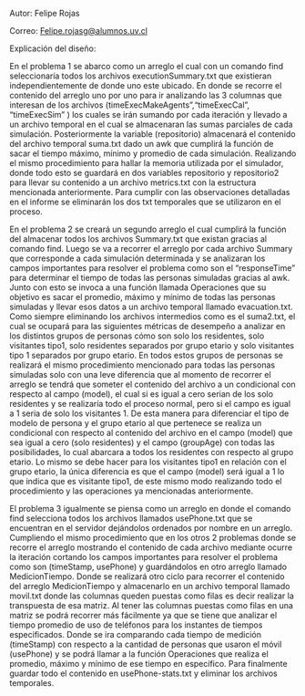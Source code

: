 Autor: Felipe Rojas

Correo: Felipe.rojasg@alumnos.uv.cl

Explicación del diseño:

En el problema 1 se abarco como un arreglo el cual con un comando find seleccionaría todos los archivos
executionSummary.txt que existieran independientemente de donde uno este ubicado. En donde se recorre el
contenido del arreglo uno por uno para ir analizando las 3 columnas que interesan de los archivos
(timeExecMakeAgents”,“timeExecCal”, “timeExecSim” ) los cuales se irán sumando por cada iteración y
llevado a un archivo temporal en el cual se almacenaran las sumas parciales de cada simulación. Posteriormente
la variable (repositorio) almacenará el contenido del archivo temporal suma.txt dado un awk que cumplirá la
función de sacar el tiempo máximo, mínimo y promedio de cada simulación. Realizando el mismo
procedimiento para hallar la memoria utilizada por el simulador, donde todo esto se guardará en dos variables
repositorio y repositorio2 para llevar su contenido a un archivo metrics.txt con la estructura mencionada
anteriormente. Para cumplir con las observaciones detalladas en el informe se eliminarán los dos txt temporales
que se utilizaron en el proceso.


En el problema 2 se creará un segundo arreglo el cual cumplirá la función del almacenar todos los archivos
Summary.txt que existan gracias al comando find. Luego se va a recorrer el arreglo por cada archivo Summary
que corresponde a cada simulación determinada y se analizaran los campos importantes para resolver el
problema como son el “responseTime” para determinar el tiempo de todas las personas simuladas gracias al
awk. Junto con esto se invoca a una función llamada Operaciones que su objetivo es sacar el promedio, máximo
y mínimo de todas las personas simuladas y llevar esos datos a un archivo temporal llamado evacuation.txt.
Como siempre eliminando los archivos intermedios como es el suma2.txt, el cual se ocupará para las siguientes
métricas de desempeño a analizar en los distintos grupos de personas cómo son solo los residentes, solo
visitantes tipo1, solo residentes separados por grupo etario y solo visitantes tipo 1 separados por grupo etario.
En todos estos grupos de personas se realizará el mismo procedimiento mencionado para todas las personas
simuladas solo con una leve diferencia que al momento de recorrer el arreglo se tendrá que someter el contenido
del archivo a un condicional con respecto al campo (model), el cual si es igual a cero serian de los solo residentes
y se realizaría todo el proceso normal, pero si el campo es igual a 1 seria de solo los visitantes 1. De esta manera
para diferenciar el tipo de modelo de persona y el grupo etario al que pertenece se realiza un condicional con
respecto al contenido del archivo en el campo (model) que sea igual a cero (solo residentes) y el campo
(groupAge) con todas las posibilidades, lo cual abarcara a todos los residentes con respecto al grupo etario. Lo
mismo se debe hacer para los visitantes tipo1 en relación con el grupo etario, la única diferencia es que el campo
(model) será igual a 1 lo que indica que es visitante tipo1, de este mismo modo realizando todo el procedimiento
y las operaciones ya mencionadas anteriormente.


El problema 3 igualmente se piensa como un arreglo en donde el comando find selecciona todos los archivos
llamados usePhone.txt que se encuentran en el servidor dejándolos ordenados por nombre en un arreglo.
Cumpliendo el mismo procedimiento que en los otros 2 problemas donde se recorre el arreglo mostrando el
contenido de cada archivo mediante ocurre la iteración cortando los campos importantes para resolver el
problema como son (timeStamp, usePhone) y guardándolos en otro arreglo llamado MedicionTiempo. Donde
se realizará otro ciclo para recorrer el contenido del arreglo MedicionTiempo y almacenarlo en un archivo
temporal llamado movil.txt donde las columnas queden puestas como filas es decir realizar la transpuesta de
esa matriz.
Al tener las columnas puestas como filas en una matriz se podrá recorrer más fácilmente ya que se tiene que
analizar el tiempo promedio de uso de teléfonos para los instantes de tiempos especificados. Donde se ira
comparando cada tiempo de medición (timeStamp) con respecto a la cantidad de personas que usaron el móvil
(usePhone) y se podrá llamar a la función Operaciones que realiza el promedio, máximo y mínimo de ese tiempo
en específico. Para finalmente guardar todo el contenido en usePhone-stats.txt y eliminar los archivos
temporales.


